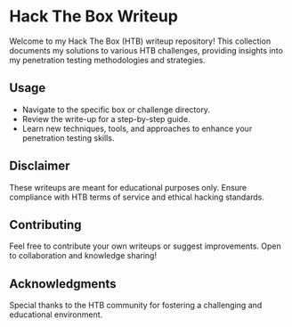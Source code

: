 # Hack The Box Writeup
Welcome to my Hack The Box (HTB) writeup repository! This collection documents my solutions to various HTB challenges, providing insights into my penetration testing methodologies and strategies.

## Usage
* Navigate to the specific box or challenge directory.
* Review the write-up for a step-by-step guide.
* Learn new techniques, tools, and approaches to enhance your penetration testing skills.

## Disclaimer
These writeups are meant for educational purposes only. Ensure compliance with HTB terms of service and ethical hacking standards.

## Contributing
Feel free to contribute your own writeups or suggest improvements. Open to collaboration and knowledge sharing!

## Acknowledgments
Special thanks to the HTB community for fostering a challenging and educational environment.
